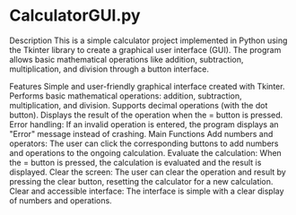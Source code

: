 # CalculatorGUI.py
Description
This is a simple calculator project implemented in Python using the Tkinter library to create a graphical user interface (GUI). The program allows basic mathematical operations like addition, subtraction, multiplication, and division through a button interface.

Features
Simple and user-friendly graphical interface created with Tkinter.
Performs basic mathematical operations: addition, subtraction, multiplication, and division.
Supports decimal operations (with the dot button).
Displays the result of the operation when the = button is pressed.
Error handling: If an invalid operation is entered, the program displays an "Error" message instead of crashing.
Main Functions
Add numbers and operators: The user can click the corresponding buttons to add numbers and operations to the ongoing calculation.
Evaluate the calculation: When the = button is pressed, the calculation is evaluated and the result is displayed.
Clear the screen: The user can clear the operation and result by pressing the clear button, resetting the calculator for a new calculation.
Clear and accessible interface: The interface is simple with a clear display of numbers and operations.
